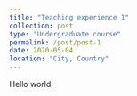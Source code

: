 ```yaml
---
title: "Teaching experience 1"
collection: post
type: "Undergraduate course"
permalink: /post/post-1
date: 2020-05-04
location: "City, Country"
---
```


Hello world.
